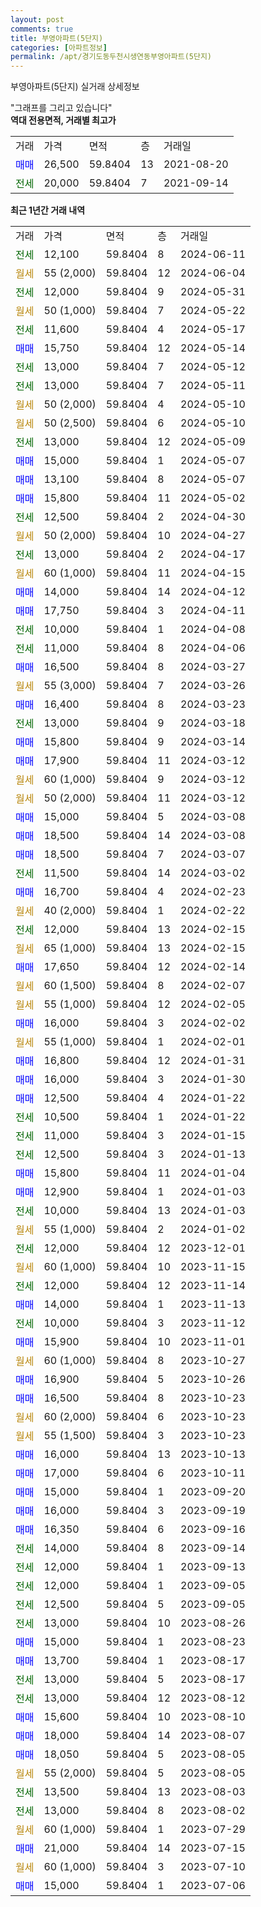 ```yaml
---
layout: post
comments: true
title: 부영아파트(5단지)
categories: [아파트정보]
permalink: /apt/경기도동두천시생연동부영아파트(5단지)
---
```


부영아파트(5단지) 실거래 상세정보

<script type="text/javascript">
  google.charts.load('current', {'packages':['line', 'corechart']});
  google.charts.setOnLoadCallback(drawChart);

  function drawChart() {
    var data = new google.visualization.DataTable();
    data.addColumn('date', '거래일');
    data.addColumn('number', "매매");
    data.addColumn('number', "전세");
    data.addColumn('number', "전매");

    data.addRows([[new Date(Date.parse("2024-06-11")), null, 12100, null], [new Date(Date.parse("2024-06-04")), null, null, null], [new Date(Date.parse("2024-05-31")), null, 12000, null], [new Date(Date.parse("2024-05-22")), null, null, null], [new Date(Date.parse("2024-05-17")), null, 11600, null], [new Date(Date.parse("2024-05-14")), 15750, null, null], [new Date(Date.parse("2024-05-12")), null, 13000, null], [new Date(Date.parse("2024-05-11")), null, 13000, null], [new Date(Date.parse("2024-05-10")), null, null, null], [new Date(Date.parse("2024-05-10")), null, null, null], [new Date(Date.parse("2024-05-09")), null, 13000, null], [new Date(Date.parse("2024-05-07")), 15000, null, null], [new Date(Date.parse("2024-05-07")), 13100, null, null], [new Date(Date.parse("2024-05-02")), 15800, null, null], [new Date(Date.parse("2024-04-30")), null, 12500, null], [new Date(Date.parse("2024-04-27")), null, null, null], [new Date(Date.parse("2024-04-17")), null, 13000, null], [new Date(Date.parse("2024-04-15")), null, null, null], [new Date(Date.parse("2024-04-12")), 14000, null, null], [new Date(Date.parse("2024-04-11")), 17750, null, null], [new Date(Date.parse("2024-04-08")), null, 10000, null], [new Date(Date.parse("2024-04-06")), null, 11000, null], [new Date(Date.parse("2024-03-27")), 16500, null, null], [new Date(Date.parse("2024-03-26")), null, null, null], [new Date(Date.parse("2024-03-23")), 16400, null, null], [new Date(Date.parse("2024-03-18")), null, 13000, null], [new Date(Date.parse("2024-03-14")), 15800, null, null], [new Date(Date.parse("2024-03-12")), 17900, null, null], [new Date(Date.parse("2024-03-12")), null, null, null], [new Date(Date.parse("2024-03-12")), null, null, null], [new Date(Date.parse("2024-03-08")), 15000, null, null], [new Date(Date.parse("2024-03-08")), 18500, null, null], [new Date(Date.parse("2024-03-07")), 18500, null, null], [new Date(Date.parse("2024-03-02")), null, 11500, null], [new Date(Date.parse("2024-02-23")), 16700, null, null], [new Date(Date.parse("2024-02-22")), null, null, null], [new Date(Date.parse("2024-02-15")), null, 12000, null], [new Date(Date.parse("2024-02-15")), null, null, null], [new Date(Date.parse("2024-02-14")), 17650, null, null], [new Date(Date.parse("2024-02-07")), null, null, null], [new Date(Date.parse("2024-02-05")), null, null, null], [new Date(Date.parse("2024-02-02")), 16000, null, null], [new Date(Date.parse("2024-02-01")), null, null, null], [new Date(Date.parse("2024-01-31")), 16800, null, null], [new Date(Date.parse("2024-01-30")), 16000, null, null], [new Date(Date.parse("2024-01-22")), 12500, null, null], [new Date(Date.parse("2024-01-22")), null, 10500, null], [new Date(Date.parse("2024-01-15")), null, 11000, null], [new Date(Date.parse("2024-01-13")), null, 12500, null], [new Date(Date.parse("2024-01-04")), 15800, null, null], [new Date(Date.parse("2024-01-03")), 12900, null, null], [new Date(Date.parse("2024-01-03")), null, 10000, null], [new Date(Date.parse("2024-01-02")), null, null, null], [new Date(Date.parse("2023-12-01")), null, 12000, null], [new Date(Date.parse("2023-11-15")), null, null, null], [new Date(Date.parse("2023-11-14")), null, 12000, null], [new Date(Date.parse("2023-11-13")), 14000, null, null], [new Date(Date.parse("2023-11-12")), null, 10000, null], [new Date(Date.parse("2023-11-01")), 15900, null, null], [new Date(Date.parse("2023-10-27")), null, null, null], [new Date(Date.parse("2023-10-26")), 16900, null, null], [new Date(Date.parse("2023-10-23")), 16500, null, null], [new Date(Date.parse("2023-10-23")), null, null, null], [new Date(Date.parse("2023-10-23")), null, null, null], [new Date(Date.parse("2023-10-13")), 16000, null, null], [new Date(Date.parse("2023-10-11")), 17000, null, null], [new Date(Date.parse("2023-09-20")), 15000, null, null], [new Date(Date.parse("2023-09-19")), 16000, null, null], [new Date(Date.parse("2023-09-16")), 16350, null, null], [new Date(Date.parse("2023-09-14")), null, 14000, null], [new Date(Date.parse("2023-09-13")), null, 12000, null], [new Date(Date.parse("2023-09-05")), null, 12000, null], [new Date(Date.parse("2023-09-05")), null, 12500, null], [new Date(Date.parse("2023-08-26")), null, 13000, null], [new Date(Date.parse("2023-08-23")), 15000, null, null], [new Date(Date.parse("2023-08-17")), 13700, null, null], [new Date(Date.parse("2023-08-17")), null, 13000, null], [new Date(Date.parse("2023-08-12")), null, 13000, null], [new Date(Date.parse("2023-08-10")), 15600, null, null], [new Date(Date.parse("2023-08-07")), 18000, null, null], [new Date(Date.parse("2023-08-05")), 18050, null, null], [new Date(Date.parse("2023-08-05")), null, null, null], [new Date(Date.parse("2023-08-03")), null, 13500, null], [new Date(Date.parse("2023-08-02")), null, 13000, null], [new Date(Date.parse("2023-07-29")), null, null, null], [new Date(Date.parse("2023-07-15")), 21000, null, null], [new Date(Date.parse("2023-07-10")), null, null, null], [new Date(Date.parse("2023-07-06")), 15000, null, null]]);

    var options = {
      hAxis: {
        format: 'yyyy/MM/dd'
      },    
      lineWidth: 0,
      pointsVisible: true,    
      title: '최근 1년간 유형별 실거래가 분포',
      legend: { position: 'bottom' }
    };

    var formatter = new google.visualization.NumberFormat({pattern:'###,###'} );
    formatter.format(data, 1);
    formatter.format(data, 2);
    
    setTimeout(function() {
        var chart = new google.visualization.LineChart(document.getElementById('columnchart_material'));
        chart.draw(data, (options));
        document.getElementById('loading').style.display = 'none';
    }, 200);
  }
</script>


<div id="loading" style="z-index:20; display: block; margin-left: 0px">"그래프를 그리고 있습니다"</div>
<div id="columnchart_material" style="width: 95%; margin-left: 0px; display: block"></div>
<!-- contents start -->
<b>역대 전용면적, 거래별 최고가</b>
<table class="sortable">
    <tr>
      <td>거래</td>
      <td>가격</td>
      <td>면적</td>
      <td>층</td>
      <td>거래일</td>
    </tr>
        <tr>
          <td><a style="color: blue">매매</a></td>
          <td>26,500</td>
          <td>59.8404</td>
          <td>13</td>
          <td>2021-08-20</td>
        </tr>        
        <tr>
              <td><a style="color: darkgreen">전세</a></td>
              <td>20,000</td>
              <td>59.8404</td>
              <td>7</td>
              <td>2021-09-14</td>
            </tr>        
    
</table>

<b>최근 1년간 거래 내역</b>

<table class="sortable">
    <tr>
      <td>거래</td>
      <td>가격</td>
      <td>면적</td>
      <td>층</td>
      <td>거래일</td>
    </tr>
    <tr>
      <td><a style="color: darkgreen">전세</a></td>
      <td>12,100</td>
      <td>59.8404</td>
      <td>8</td>
      <td>2024-06-11</td>
    </tr>          <tr>
      <td><a style="color: darkgoldenrod">월세</a></td>
      <td>55 (2,000)</td>
      <td>59.8404</td>
      <td>12</td>
      <td>2024-06-04</td>
    </tr>          <tr>
      <td><a style="color: darkgreen">전세</a></td>
      <td>12,000</td>
      <td>59.8404</td>
      <td>9</td>
      <td>2024-05-31</td>
    </tr>          <tr>
      <td><a style="color: darkgoldenrod">월세</a></td>
      <td>50 (1,000)</td>
      <td>59.8404</td>
      <td>7</td>
      <td>2024-05-22</td>
    </tr>          <tr>
      <td><a style="color: darkgreen">전세</a></td>
      <td>11,600</td>
      <td>59.8404</td>
      <td>4</td>
      <td>2024-05-17</td>
    </tr>          <tr>
      <td><a style="color: blue">매매</a></td>
      <td>15,750</td>
      <td>59.8404</td>
      <td>12</td>
      <td>2024-05-14</td>
    </tr>          <tr>
      <td><a style="color: darkgreen">전세</a></td>
      <td>13,000</td>
      <td>59.8404</td>
      <td>7</td>
      <td>2024-05-12</td>
    </tr>          <tr>
      <td><a style="color: darkgreen">전세</a></td>
      <td>13,000</td>
      <td>59.8404</td>
      <td>7</td>
      <td>2024-05-11</td>
    </tr>          <tr>
      <td><a style="color: darkgoldenrod">월세</a></td>
      <td>50 (2,000)</td>
      <td>59.8404</td>
      <td>4</td>
      <td>2024-05-10</td>
    </tr>          <tr>
      <td><a style="color: darkgoldenrod">월세</a></td>
      <td>50 (2,500)</td>
      <td>59.8404</td>
      <td>6</td>
      <td>2024-05-10</td>
    </tr>          <tr>
      <td><a style="color: darkgreen">전세</a></td>
      <td>13,000</td>
      <td>59.8404</td>
      <td>12</td>
      <td>2024-05-09</td>
    </tr>          <tr>
      <td><a style="color: blue">매매</a></td>
      <td>15,000</td>
      <td>59.8404</td>
      <td>1</td>
      <td>2024-05-07</td>
    </tr>          <tr>
      <td><a style="color: blue">매매</a></td>
      <td>13,100</td>
      <td>59.8404</td>
      <td>8</td>
      <td>2024-05-07</td>
    </tr>          <tr>
      <td><a style="color: blue">매매</a></td>
      <td>15,800</td>
      <td>59.8404</td>
      <td>11</td>
      <td>2024-05-02</td>
    </tr>          <tr>
      <td><a style="color: darkgreen">전세</a></td>
      <td>12,500</td>
      <td>59.8404</td>
      <td>2</td>
      <td>2024-04-30</td>
    </tr>          <tr>
      <td><a style="color: darkgoldenrod">월세</a></td>
      <td>50 (2,000)</td>
      <td>59.8404</td>
      <td>10</td>
      <td>2024-04-27</td>
    </tr>          <tr>
      <td><a style="color: darkgreen">전세</a></td>
      <td>13,000</td>
      <td>59.8404</td>
      <td>2</td>
      <td>2024-04-17</td>
    </tr>          <tr>
      <td><a style="color: darkgoldenrod">월세</a></td>
      <td>60 (1,000)</td>
      <td>59.8404</td>
      <td>11</td>
      <td>2024-04-15</td>
    </tr>          <tr>
      <td><a style="color: blue">매매</a></td>
      <td>14,000</td>
      <td>59.8404</td>
      <td>14</td>
      <td>2024-04-12</td>
    </tr>          <tr>
      <td><a style="color: blue">매매</a></td>
      <td>17,750</td>
      <td>59.8404</td>
      <td>3</td>
      <td>2024-04-11</td>
    </tr>          <tr>
      <td><a style="color: darkgreen">전세</a></td>
      <td>10,000</td>
      <td>59.8404</td>
      <td>1</td>
      <td>2024-04-08</td>
    </tr>          <tr>
      <td><a style="color: darkgreen">전세</a></td>
      <td>11,000</td>
      <td>59.8404</td>
      <td>8</td>
      <td>2024-04-06</td>
    </tr>          <tr>
      <td><a style="color: blue">매매</a></td>
      <td>16,500</td>
      <td>59.8404</td>
      <td>8</td>
      <td>2024-03-27</td>
    </tr>          <tr>
      <td><a style="color: darkgoldenrod">월세</a></td>
      <td>55 (3,000)</td>
      <td>59.8404</td>
      <td>7</td>
      <td>2024-03-26</td>
    </tr>          <tr>
      <td><a style="color: blue">매매</a></td>
      <td>16,400</td>
      <td>59.8404</td>
      <td>8</td>
      <td>2024-03-23</td>
    </tr>          <tr>
      <td><a style="color: darkgreen">전세</a></td>
      <td>13,000</td>
      <td>59.8404</td>
      <td>9</td>
      <td>2024-03-18</td>
    </tr>          <tr>
      <td><a style="color: blue">매매</a></td>
      <td>15,800</td>
      <td>59.8404</td>
      <td>9</td>
      <td>2024-03-14</td>
    </tr>          <tr>
      <td><a style="color: blue">매매</a></td>
      <td>17,900</td>
      <td>59.8404</td>
      <td>11</td>
      <td>2024-03-12</td>
    </tr>          <tr>
      <td><a style="color: darkgoldenrod">월세</a></td>
      <td>60 (1,000)</td>
      <td>59.8404</td>
      <td>9</td>
      <td>2024-03-12</td>
    </tr>          <tr>
      <td><a style="color: darkgoldenrod">월세</a></td>
      <td>50 (2,000)</td>
      <td>59.8404</td>
      <td>11</td>
      <td>2024-03-12</td>
    </tr>          <tr>
      <td><a style="color: blue">매매</a></td>
      <td>15,000</td>
      <td>59.8404</td>
      <td>5</td>
      <td>2024-03-08</td>
    </tr>          <tr>
      <td><a style="color: blue">매매</a></td>
      <td>18,500</td>
      <td>59.8404</td>
      <td>14</td>
      <td>2024-03-08</td>
    </tr>          <tr>
      <td><a style="color: blue">매매</a></td>
      <td>18,500</td>
      <td>59.8404</td>
      <td>7</td>
      <td>2024-03-07</td>
    </tr>          <tr>
      <td><a style="color: darkgreen">전세</a></td>
      <td>11,500</td>
      <td>59.8404</td>
      <td>14</td>
      <td>2024-03-02</td>
    </tr>          <tr>
      <td><a style="color: blue">매매</a></td>
      <td>16,700</td>
      <td>59.8404</td>
      <td>4</td>
      <td>2024-02-23</td>
    </tr>          <tr>
      <td><a style="color: darkgoldenrod">월세</a></td>
      <td>40 (2,000)</td>
      <td>59.8404</td>
      <td>1</td>
      <td>2024-02-22</td>
    </tr>          <tr>
      <td><a style="color: darkgreen">전세</a></td>
      <td>12,000</td>
      <td>59.8404</td>
      <td>13</td>
      <td>2024-02-15</td>
    </tr>          <tr>
      <td><a style="color: darkgoldenrod">월세</a></td>
      <td>65 (1,000)</td>
      <td>59.8404</td>
      <td>13</td>
      <td>2024-02-15</td>
    </tr>          <tr>
      <td><a style="color: blue">매매</a></td>
      <td>17,650</td>
      <td>59.8404</td>
      <td>12</td>
      <td>2024-02-14</td>
    </tr>          <tr>
      <td><a style="color: darkgoldenrod">월세</a></td>
      <td>60 (1,500)</td>
      <td>59.8404</td>
      <td>8</td>
      <td>2024-02-07</td>
    </tr>          <tr>
      <td><a style="color: darkgoldenrod">월세</a></td>
      <td>55 (1,000)</td>
      <td>59.8404</td>
      <td>12</td>
      <td>2024-02-05</td>
    </tr>          <tr>
      <td><a style="color: blue">매매</a></td>
      <td>16,000</td>
      <td>59.8404</td>
      <td>3</td>
      <td>2024-02-02</td>
    </tr>          <tr>
      <td><a style="color: darkgoldenrod">월세</a></td>
      <td>55 (1,000)</td>
      <td>59.8404</td>
      <td>1</td>
      <td>2024-02-01</td>
    </tr>          <tr>
      <td><a style="color: blue">매매</a></td>
      <td>16,800</td>
      <td>59.8404</td>
      <td>12</td>
      <td>2024-01-31</td>
    </tr>          <tr>
      <td><a style="color: blue">매매</a></td>
      <td>16,000</td>
      <td>59.8404</td>
      <td>3</td>
      <td>2024-01-30</td>
    </tr>          <tr>
      <td><a style="color: blue">매매</a></td>
      <td>12,500</td>
      <td>59.8404</td>
      <td>4</td>
      <td>2024-01-22</td>
    </tr>          <tr>
      <td><a style="color: darkgreen">전세</a></td>
      <td>10,500</td>
      <td>59.8404</td>
      <td>1</td>
      <td>2024-01-22</td>
    </tr>          <tr>
      <td><a style="color: darkgreen">전세</a></td>
      <td>11,000</td>
      <td>59.8404</td>
      <td>3</td>
      <td>2024-01-15</td>
    </tr>          <tr>
      <td><a style="color: darkgreen">전세</a></td>
      <td>12,500</td>
      <td>59.8404</td>
      <td>3</td>
      <td>2024-01-13</td>
    </tr>          <tr>
      <td><a style="color: blue">매매</a></td>
      <td>15,800</td>
      <td>59.8404</td>
      <td>11</td>
      <td>2024-01-04</td>
    </tr>          <tr>
      <td><a style="color: blue">매매</a></td>
      <td>12,900</td>
      <td>59.8404</td>
      <td>1</td>
      <td>2024-01-03</td>
    </tr>          <tr>
      <td><a style="color: darkgreen">전세</a></td>
      <td>10,000</td>
      <td>59.8404</td>
      <td>13</td>
      <td>2024-01-03</td>
    </tr>          <tr>
      <td><a style="color: darkgoldenrod">월세</a></td>
      <td>55 (1,000)</td>
      <td>59.8404</td>
      <td>2</td>
      <td>2024-01-02</td>
    </tr>          <tr>
      <td><a style="color: darkgreen">전세</a></td>
      <td>12,000</td>
      <td>59.8404</td>
      <td>12</td>
      <td>2023-12-01</td>
    </tr>          <tr>
      <td><a style="color: darkgoldenrod">월세</a></td>
      <td>60 (1,000)</td>
      <td>59.8404</td>
      <td>10</td>
      <td>2023-11-15</td>
    </tr>          <tr>
      <td><a style="color: darkgreen">전세</a></td>
      <td>12,000</td>
      <td>59.8404</td>
      <td>12</td>
      <td>2023-11-14</td>
    </tr>          <tr>
      <td><a style="color: blue">매매</a></td>
      <td>14,000</td>
      <td>59.8404</td>
      <td>1</td>
      <td>2023-11-13</td>
    </tr>          <tr>
      <td><a style="color: darkgreen">전세</a></td>
      <td>10,000</td>
      <td>59.8404</td>
      <td>3</td>
      <td>2023-11-12</td>
    </tr>          <tr>
      <td><a style="color: blue">매매</a></td>
      <td>15,900</td>
      <td>59.8404</td>
      <td>10</td>
      <td>2023-11-01</td>
    </tr>          <tr>
      <td><a style="color: darkgoldenrod">월세</a></td>
      <td>60 (1,000)</td>
      <td>59.8404</td>
      <td>8</td>
      <td>2023-10-27</td>
    </tr>          <tr>
      <td><a style="color: blue">매매</a></td>
      <td>16,900</td>
      <td>59.8404</td>
      <td>5</td>
      <td>2023-10-26</td>
    </tr>          <tr>
      <td><a style="color: blue">매매</a></td>
      <td>16,500</td>
      <td>59.8404</td>
      <td>8</td>
      <td>2023-10-23</td>
    </tr>          <tr>
      <td><a style="color: darkgoldenrod">월세</a></td>
      <td>60 (2,000)</td>
      <td>59.8404</td>
      <td>6</td>
      <td>2023-10-23</td>
    </tr>          <tr>
      <td><a style="color: darkgoldenrod">월세</a></td>
      <td>55 (1,500)</td>
      <td>59.8404</td>
      <td>3</td>
      <td>2023-10-23</td>
    </tr>          <tr>
      <td><a style="color: blue">매매</a></td>
      <td>16,000</td>
      <td>59.8404</td>
      <td>13</td>
      <td>2023-10-13</td>
    </tr>          <tr>
      <td><a style="color: blue">매매</a></td>
      <td>17,000</td>
      <td>59.8404</td>
      <td>6</td>
      <td>2023-10-11</td>
    </tr>          <tr>
      <td><a style="color: blue">매매</a></td>
      <td>15,000</td>
      <td>59.8404</td>
      <td>1</td>
      <td>2023-09-20</td>
    </tr>          <tr>
      <td><a style="color: blue">매매</a></td>
      <td>16,000</td>
      <td>59.8404</td>
      <td>3</td>
      <td>2023-09-19</td>
    </tr>          <tr>
      <td><a style="color: blue">매매</a></td>
      <td>16,350</td>
      <td>59.8404</td>
      <td>6</td>
      <td>2023-09-16</td>
    </tr>          <tr>
      <td><a style="color: darkgreen">전세</a></td>
      <td>14,000</td>
      <td>59.8404</td>
      <td>8</td>
      <td>2023-09-14</td>
    </tr>          <tr>
      <td><a style="color: darkgreen">전세</a></td>
      <td>12,000</td>
      <td>59.8404</td>
      <td>1</td>
      <td>2023-09-13</td>
    </tr>          <tr>
      <td><a style="color: darkgreen">전세</a></td>
      <td>12,000</td>
      <td>59.8404</td>
      <td>1</td>
      <td>2023-09-05</td>
    </tr>          <tr>
      <td><a style="color: darkgreen">전세</a></td>
      <td>12,500</td>
      <td>59.8404</td>
      <td>5</td>
      <td>2023-09-05</td>
    </tr>          <tr>
      <td><a style="color: darkgreen">전세</a></td>
      <td>13,000</td>
      <td>59.8404</td>
      <td>10</td>
      <td>2023-08-26</td>
    </tr>          <tr>
      <td><a style="color: blue">매매</a></td>
      <td>15,000</td>
      <td>59.8404</td>
      <td>1</td>
      <td>2023-08-23</td>
    </tr>          <tr>
      <td><a style="color: blue">매매</a></td>
      <td>13,700</td>
      <td>59.8404</td>
      <td>1</td>
      <td>2023-08-17</td>
    </tr>          <tr>
      <td><a style="color: darkgreen">전세</a></td>
      <td>13,000</td>
      <td>59.8404</td>
      <td>5</td>
      <td>2023-08-17</td>
    </tr>          <tr>
      <td><a style="color: darkgreen">전세</a></td>
      <td>13,000</td>
      <td>59.8404</td>
      <td>12</td>
      <td>2023-08-12</td>
    </tr>          <tr>
      <td><a style="color: blue">매매</a></td>
      <td>15,600</td>
      <td>59.8404</td>
      <td>10</td>
      <td>2023-08-10</td>
    </tr>          <tr>
      <td><a style="color: blue">매매</a></td>
      <td>18,000</td>
      <td>59.8404</td>
      <td>14</td>
      <td>2023-08-07</td>
    </tr>          <tr>
      <td><a style="color: blue">매매</a></td>
      <td>18,050</td>
      <td>59.8404</td>
      <td>5</td>
      <td>2023-08-05</td>
    </tr>          <tr>
      <td><a style="color: darkgoldenrod">월세</a></td>
      <td>55 (2,000)</td>
      <td>59.8404</td>
      <td>5</td>
      <td>2023-08-05</td>
    </tr>          <tr>
      <td><a style="color: darkgreen">전세</a></td>
      <td>13,500</td>
      <td>59.8404</td>
      <td>13</td>
      <td>2023-08-03</td>
    </tr>          <tr>
      <td><a style="color: darkgreen">전세</a></td>
      <td>13,000</td>
      <td>59.8404</td>
      <td>8</td>
      <td>2023-08-02</td>
    </tr>          <tr>
      <td><a style="color: darkgoldenrod">월세</a></td>
      <td>60 (1,000)</td>
      <td>59.8404</td>
      <td>1</td>
      <td>2023-07-29</td>
    </tr>          <tr>
      <td><a style="color: blue">매매</a></td>
      <td>21,000</td>
      <td>59.8404</td>
      <td>14</td>
      <td>2023-07-15</td>
    </tr>          <tr>
      <td><a style="color: darkgoldenrod">월세</a></td>
      <td>60 (1,000)</td>
      <td>59.8404</td>
      <td>3</td>
      <td>2023-07-10</td>
    </tr>          <tr>
      <td><a style="color: blue">매매</a></td>
      <td>15,000</td>
      <td>59.8404</td>
      <td>1</td>
      <td>2023-07-06</td>
    </tr>      </table>
<!-- contents end -->    

